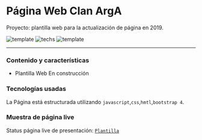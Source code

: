 # Página Web Clan ArgA
Proyecto: plantilla web para la actualización de página en 2019.

![template](https://img.shields.io/badge/status-En%20Progreso-red.svg)
![techs](https://img.shields.io/badge/tech-HTML--JS--CSS-yellow.svg)
![template](https://https://img.shields.io/badge/New-Bootstrap%204-purple.svg)

---

### Contenido y características
- Plantilla Web En construcción


### Tecnologías usadas

La Página está estructurada utilizando
`javascript`,`css`,`hmtl`,`bootstrap 4`.


### Muestra de página live

Status página live de presentación: [`Plantilla`](https://mirlino.github.io/web_ArgA/)
